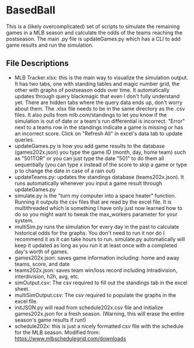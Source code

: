 # BasedBall

This is a (likely overcomplicated) set of scripts to simulate the remaining games in a MLB season and calculate the odds of the teams reaching the postseason. The main .py file is updateGames.py which has a CLI to add game results and run the simulation.


## File Descriptions
- MLB Tracker.xlsx: this is the main way to visualize the simulation output. It has two tabs, one with standing tables and magic number grid, the other with graphs of postseason odds over time. It automatically updates through query blackmagic that even I don't fully understand yet. There are hidden tabs where the query data ends up, don't worry about them. The .xlsx file needs to be in the same directory as the .csv files. It also pulls from mlb.com/standings to let you know if the simulation is out of date or a team's run differential is incorrect. "Error" next to a teams row in the standings indicate a game is missing or has an incorrect score. Click on "Refresh All" in excel's data tab to update queries.
- updateGames.py is how you add game results to the database (games202x.json) you type the game ID (month, day, home team) such as "501TOR" or you can just type the date "501" to do them all sequentially (you can type x instead of the score to skip a game or type p to change the date in case of a rain out)
- updateTeams.py: updates the standings database (teams202x.json). It runs automatically whenever you input a game result through updateGames.py
- simulate.py is the "turn my computer into a space heater" function. Running it outputs the csv files that are read by the excel file. It is multithreaded which is something I have only just now learned how to do so you might want to tweak the max_workers parameter for your system.
- multiSim.py runs the simulation for every day in the past to calculate historical odds for the graphs. You don't need to run it nor do I recommend it as it can take hours to run. simulate.py automatically will keep it updated as long as you run it at least once with a completed day's worth of games.
- games202x.json: saves game information including: home and away teams, score, and date
- teams202x.json: saves team win/loss record including intradivision, interdivision, h2h, avg, etc.
- simOutput.csv: The csv required to fill out the standings tab in the excel sheet.
- multiSimOutput.csv: The csv required to populate the graphs in the excel file.
- initJSON.py will read from schedule202x.csv file and initialize games202x.json for a fresh season. (Warning, this will erase the entire season's game results if run!)
- schedule202x: this is just a nicely formatted csv file with the schedule for the MLB season. Modified from: https://www.mlbschedulegrid.com/downloads
